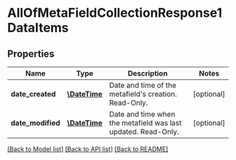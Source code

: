 # AllOfMetaFieldCollectionResponse1DataItems

## Properties
Name | Type | Description | Notes
------------ | ------------- | ------------- | -------------
**date_created** | [**\DateTime**](\DateTime.md) | Date and time of the metafield&#x27;s creation. Read-Only. | [optional] 
**date_modified** | [**\DateTime**](\DateTime.md) | Date and time when the metafield was last updated. Read-Only. | [optional] 

[[Back to Model list]](../../README.md#documentation-for-models) [[Back to API list]](../../README.md#documentation-for-api-endpoints) [[Back to README]](../../README.md)

